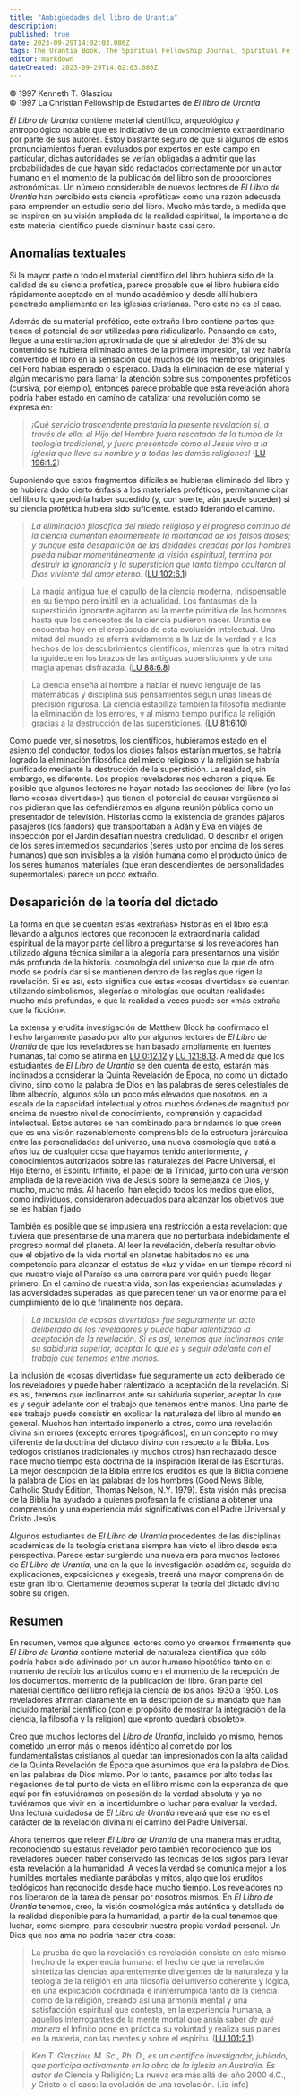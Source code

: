 ```yaml
---
title: "Ambigüedades del libro de Urantia"
description: 
published: true
date: 2023-09-29T14:02:03.086Z
tags: The Urantia Book, The Spiritual Fellowship Journal, Spiritual Fellowship, article
editor: markdown
dateCreated: 2023-09-29T14:02:03.086Z
---
```


<p class="v-card v-sheet theme--light grey lighten-3 px-2">© 1997 Kenneth T. Glasziou<br>© 1997 La Christian Fellowship de Estudiantes de <i>El libro de Urantia</i ></p>


_El Libro de Urantia_ contiene material científico, arqueológico y antropológico notable que es indicativo de un conocimiento extraordinario por parte de sus autores. Estoy bastante seguro de que si algunos de estos pronunciamientos fueran evaluados por expertos en este campo en particular, dichas autoridades se verían obligadas a admitir que las probabilidades de que hayan sido redactados correctamente por un autor humano en el momento de la publicación del libro son de proporciones astronómicas. Un número considerable de nuevos lectores de _El Libro de Urantia_ han percibido esta ciencia «profética» como una razón adecuada para emprender un estudio serio del libro. Mucho más tarde, a medida que se inspiren en su visión ampliada de la realidad espiritual, la importancia de este material científico puede disminuir hasta casi cero.

## Anomalías textuales

Si la mayor parte o todo el material científico del libro hubiera sido de la calidad de su ciencia profética, parece probable que el libro hubiera sido rápidamente aceptado en el mundo académico y desde allí hubiera penetrado ampliamente en las iglesias cristianas. Pero este no es el caso.

Además de su material profético, este extraño libro contiene partes que tienen el potencial de ser utilizadas para ridiculizarlo. Pensando en esto, llegué a una estimación aproximada de que si alrededor del 3% de su contenido se hubiera eliminado antes de la primera impresión, tal vez habría convertido el libro en la sensación que muchos de los miembros originales del Foro habían esperado o esperado. Dada la eliminación de ese material y algún mecanismo para llamar la atención sobre sus componentes proféticos (cursiva, por ejemplo), entonces parece probable que esta revelación ahora podría haber estado en camino de catalizar una revolución como se expresa en:

> _¡Qué servicio trascendente prestaría la presente revelación si, a través de ella, el Hijo del Hombre fuera rescatado de la tumba de la teología tradicional, y fuera presentado como el Jesús vivo a la iglesia que lleva su nombre y a todas las demás religiones!_ ([LU 196:1.2](/es/The_Urantia_Book/196#p1_2))

Suponiendo que estos fragmentos difíciles se hubieran eliminado del libro y se hubiera dado cierto énfasis a los materiales proféticos, permítanme citar del libro lo que podría haber sucedido (y, con suerte, aún puede suceder) si su ciencia profética hubiera sido suficiente. estado liderando el camino.

> _La eliminación filosófica del miedo religioso y el progreso continuo de la ciencia aumentan enormemente la mortandad de los falsos dioses; y aunque esta desaparición de las deidades creadas por los hombres pueda nublar momentáneamente la visión espiritual, termina por destruir la ignorancia y la superstición que tanto tiempo ocultaron al Dios viviente del amor eterno._ ([LU 102:6.1](/es/The_Urantia_Book/102#p6_1))

> La magia antigua fue el capullo de la ciencia moderna, indispensable en su tiempo pero inútil en la actualidad. Los fantasmas de la superstición ignorante agitaron así la mente primitiva de los hombres hasta que los conceptos de la ciencia pudieron nacer. Urantia se encuentra hoy en el crepúsculo de esta evolución intelectual. Una mitad del mundo se aferra ávidamente a la luz de la verdad y a los hechos de los descubrimientos científicos, mientras que la otra mitad languidece en los brazos de las antiguas supersticiones y de una magia apenas disfrazada. ([LU 88:6.8](/es/The_Urantia_Book/88#p6_8))

> La ciencia enseña al hombre a hablar el nuevo lenguaje de las matemáticas y disciplina sus pensamientos según unas líneas de precisión rigurosa. La ciencia estabiliza también la filosofía mediante la eliminación de los errores, y al mismo tiempo purifica la religión gracias a la destrucción de las supersticiones. ([LU 81:6.10](/es/The_Urantia_Book/81#p6_10))

Como puede ver, si nosotros, los científicos, hubiéramos estado en el asiento del conductor, todos los dioses falsos estarían muertos, se habría logrado la eliminación filosófica del miedo religioso y la religión se habría purificado mediante la destrucción de la superstición. La realidad, sin embargo, es diferente. Los propios reveladores nos echaron a pique. Es posible que algunos lectores no hayan notado las secciones del libro (yo las llamo «cosas divertidas») que tienen el potencial de causar vergüenza si nos pidieran que las defendiéramos en alguna reunión pública como un presentador de televisión. Historias como la existencia de grandes pájaros pasajeros (los fandors) que transportaban a Adán y Eva en viajes de inspección por el Jardín desafían nuestra credulidad. O describir el origen de los seres intermedios secundarios (seres justo por encima de los seres humanos) que son invisibles a la visión humana como el producto único de los seres humanos materiales (que eran descendientes de personalidades supermortales) parece un poco extraño.

## Desaparición de la teoría del dictado

La forma en que se cuentan estas «extrañas» historias en el libro está llevando a algunos lectores que reconocen la extraordinaria calidad espiritual de la mayor parte del libro a preguntarse si los reveladores han utilizado alguna técnica similar a la alegoría para presentarnos una visión más profunda de la historia. cosmología del universo que la que de otro modo se podría dar si se mantienen dentro de las reglas que rigen la revelación. Si es así, esto significa que estas «cosas divertidas» se cuentan utilizando simbolismos, alegorías o mitologías que ocultan realidades mucho más profundas, o que la realidad a veces puede ser «más extraña que la ficción».

La extensa y erudita investigación de Matthew Block ha confirmado el hecho largamente pasado por alto por algunos lectores de _El Libro de Urantia_ de que los reveladores se han basado ampliamente en fuentes humanas, tal como se afirma en [LU 0:12.12](/es/The_Urantia_Book/0#p12_12) y [LU 121:8.13](/es/The_Urantia_Book/121#p8_13). A medida que los estudiantes de _El Libro de Urantia_ se den cuenta de esto, estarán más inclinados a considerar la Quinta Revelación de Época, no como un dictado divino, sino como la palabra de Dios en las palabras de seres celestiales de libre albedrío, algunos sólo un poco más elevados que nosotros. en la escala de la capacidad intelectual y otros muchos órdenes de magnitud por encima de nuestro nivel de conocimiento, comprensión y capacidad intelectual. Estos autores se han combinado para brindarnos lo que creen que es una visión razonablemente comprensible de la estructura jerárquica entre las personalidades del universo, una nueva cosmología que está a años luz de cualquier cosa que hayamos tenido anteriormente, y conocimientos autorizados sobre las naturalezas del Padre Universal, el Hijo Eterno, el Espíritu Infinito, el papel de la Trinidad, junto con una versión ampliada de la revelación viva de Jesús sobre la semejanza de Dios, y mucho, mucho más. Al hacerlo, han elegido todos los medios que ellos, como individuos, consideraron adecuados para alcanzar los objetivos que se les habían fijado.

También es posible que se impusiera una restricción a esta revelación: que tuviera que presentarse de una manera que no perturbara indebidamente el progreso normal del planeta. Al leer la revelación, debería resultar obvio que el objetivo de la vida mortal en planetas habitados no es una competencia para alcanzar el estatus de «luz y vida» en un tiempo récord ni que nuestro viaje al Paraíso es una carrera para ver quién puede llegar primero. En el camino de nuestra vida, son las experiencias acumuladas y las adversidades superadas las que parecen tener un valor enorme para el cumplimiento de lo que finalmente nos depara.

> _La inclusión de «cosas divertidas» fue seguramente un acto deliberado de los reveladores y puede haber ralentizado la aceptación de la revelación. Si es así, tenemos que inclinarnos ante su sabiduría superior, aceptar lo que es y seguir adelante con el trabajo que tenemos entre manos._

La inclusión de «cosas divertidas» fue seguramente un acto deliberado de los reveladores y puede haber ralentizado la aceptación de la revelación. Si es así, tenemos que inclinarnos ante su sabiduría superior, aceptar lo que es y seguir adelante con el trabajo que tenemos entre manos. Una parte de ese trabajo puede consistir en explicar la naturaleza del libro al mundo en general. Muchos han intentado imponerlo a otros, como una revelación divina sin errores (excepto errores tipográficos), en un concepto no muy diferente de la doctrina del dictado divino con respecto a la Biblia. Los teólogos cristianos tradicionales (y muchos otros) han rechazado desde hace mucho tiempo esta doctrina de la inspiración literal de las Escrituras. La mejor descripción de la Biblia entre los eruditos es que la Biblia contiene la palabra de Dios en las palabras de los hombres (Good News Bible, Catholic Study Edition, Thomas Nelson, N.Y. 1979). Esta visión más precisa de la Biblia ha ayudado a quienes profesan la fe cristiana a obtener una comprensión y una experiencia más significativas con el Padre Universal y Cristo Jesús.

Algunos estudiantes de _El Libro de Urantia_ procedentes de las disciplinas académicas de la teología cristiana siempre han visto el libro desde esta perspectiva. Parece estar surgiendo una nueva era para muchos lectores de _El Libro de Urantia_, una en la que la investigación académica, seguida de explicaciones, exposiciones y exégesis, traerá una mayor comprensión de este gran libro. Ciertamente debemos superar la teoría del dictado divino sobre su origen.

## Resumen

En resumen, vemos que algunos lectores como yo creemos firmemente que _El Libro de Urantia_ contiene material de naturaleza científica que sólo podría haber sido adivinado por un autor humano hipotético tanto en el momento de recibir los artículos como en el momento de la recepción de los documentos. momento de la publicación del libro. Gran parte del material científico del libro refleja la ciencia de los años 1930 a 1950. Los reveladores afirman claramente en la descripción de su mandato que han incluido material científico (con el propósito de mostrar la integración de la ciencia, la filosofía y la religión) que «pronto quedará obsoleto».

Creo que muchos lectores del _Libro de Urantia_, incluido yo mismo, hemos cometido un error más o menos idéntico al cometido por los fundamentalistas cristianos al quedar tan impresionados con la alta calidad de la Quinta Revelación de Época que asumimos que era la palabra de Dios. en las palabras de Dios mismo. Por lo tanto, pasamos por alto todas las negaciones de tal punto de vista en el libro mismo con la esperanza de que aquí por fin estuviéramos en posesión de la verdad absoluta y ya no tuviéramos que vivir en la incertidumbre o luchar para evaluar la verdad. Una lectura cuidadosa de _El Libro de Urantia_ revelará que ese no es el carácter de la revelación divina ni el camino del Padre Universal.

Ahora tenemos que releer _El Libro de Urantia_ de una manera más erudita, reconociendo su estatus revelador pero también reconociendo que los reveladores pueden haber conservado las técnicas de los siglos para llevar esta revelación a la humanidad. A veces la verdad se comunica mejor a los humildes mortales mediante parábolas y mitos, algo que los eruditos teológicos han reconocido desde hace mucho tiempo. Los reveladores no nos liberaron de la tarea de pensar por nosotros mismos. En _El Libro de Urantia_ tenemos, creo, la visión cosmológica más auténtica y detallada de la realidad disponible para la humanidad, a partir de la cual tenemos que luchar, como siempre, para descubrir nuestra propia verdad personal. Un Dios que nos ama no podría hacer otra cosa:

> La prueba de que la revelación es revelación consiste en este mismo hecho de la experiencia humana: el hecho de que la revelación sintetiza las ciencias aparentemente divergentes de la naturaleza y la teología de la religión en una filosofía del universo coherente y lógica, en una explicación coordinada e ininterrumpida tanto de la ciencia como de la religión, creando así una armonía mental y una satisfacción espiritual que contesta, en la experiencia humana, a aquellos interrogantes de la mente mortal que ansía saber *de qué manera* el Infinito pone en práctica su voluntad y realiza sus planes en la materia, con las mentes y sobre el espíritu. ([LU 101:2.1](/es/The_Urantia_Book/101#p2_1))

> _Ken T. Glasziou, M. Sc., Ph. D., es un científico investigador, jubilado, que participa activamente en la obra de la iglesia en Australia. Es autor de_ Ciencia y Religión; La nueva era más allá del año 2000 d.C., _y_ Cristo o el caos: la evolución de una revelación.
{.is-info}

